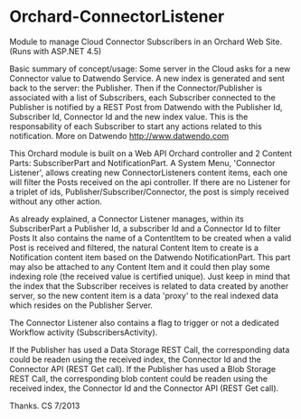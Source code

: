 Orchard-ConnectorListener
=========================

Module to manage Cloud Connector Subscribers in an Orchard Web Site.
(Runs with ASP.NET 4.5)

Basic summary of concept/usage:
Some server in the Cloud asks for a new Connector value to Datwendo Service.
A new index is generated and sent back to the  server: the Publisher.
Then if the Connector/Publisher is associated with a list of Subscribers, each Subscriber connected to the Publisher is notified by a REST Post from Datwendo with the Publisher Id, Subscriber Id, Connector Id and the new index value.
This is the responsability of each Subscriber to start any actions related to this notification.
More on Datwendo http://www.datwendo.com


This Orchard module is built on a Web API Orchard controller and 2 Content Parts: SubscriberPart and NotificationPart.
A System Menu, 'Connector Listener', allows creating new ConnectorListeners content items, each one will filter the Posts received on the api controller.
If there are no Listener for a triplet of ids, Publisher/Subscriber/Connector, the post is simply received without any other action.

As already explained, a Connector Listener manages, within its SubscriberPart a Publisher Id, a subscriber Id and a Connector Id to filter Posts
It also contains the name of a ContentItem to be created when a valid Post is received and filtered, the natural Content Item to create is a Notification content item based on the Datwendo NotificationPart.
This part may also be attached to any Content Item and it could then play some indexing role (the received value is certified unique).
Just keep in mind that the index that the Subscriber receives is related to data created by another server, so the new content item is a data 'proxy' to the real indexed data which resides on the Publisher Server.

The Connector Listener also contains a flag to trigger or not a dedicated Workflow activity (SubscribersActivity).

If the Publisher has used a Data Storage REST Call, the corresponding data could be readen using the received index, the Connector Id and the Connector API (REST Get call).
If the Publisher has used a Blob Storage REST Call, the corresponding blob content could be readen using the received index, the Connector Id and the Connector API (REST Get call).

Thanks.
CS
7/2013
